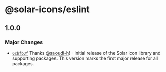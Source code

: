 # @solar-icons/eslint

## 1.0.0

### Major Changes

-   [`6cbfb3f`](https://github.com/saoudi-h/solar-icons/commit/6cbfb3ffc2d773414f0fbde6f2518138c643d4df) Thanks [@saoudi-h](https://github.com/saoudi-h)! - Initial release of the Solar icon library and supporting packages. This version marks the first major release for all packages.
